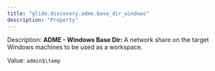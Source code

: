 ```yaml
---
title: "glide.discovery.adme.base_dir_windows"
description: "Property"
---
```


Description: <b>ADME - Windows Base Dir:</b> A network share on the target Windows machines to be used as a workspace.

Value: `admin$\temp`